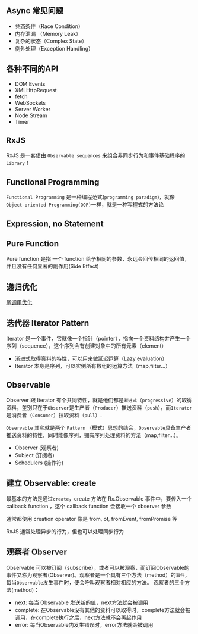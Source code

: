 
## Async 常见问题
* 竞态条件（Race Condition）
* 内存泄漏 （Memory Leak）
* 复杂的状态（Complex State）
* 例外处理（Exception Handling）

## 各种不同的API
* DOM Events
* XMLHttpRequest
* fetch
* WebSockets
* Server Worker
* Node Stream
* Timer

## RxJS
RxJS 是一套借由 `Observable sequences` 来组合非同步行为和事件基础程序的 `Library`！

## Functional Programming
`Functional Programming` 是一种编程范式(`programming paradigm`)，就像 `Object-oriented Programming(OOP)`一样，就是一种写程式的方法论

## Expression, no Statement

## Pure Function
Pure function 是指 一个 function 给予相同的参数，永远会回传相同的返回值，并且没有任何显著的副作用(Side Effect)

## 递归优化
[尾调用优化](https://juejin.im/entry/592e8a2d0ce463006b510b34)

## 迭代器 Iterator Pattern
Iterator 是一个事件，它就像一个指针（pointer），指向一个资料结构并产生一个序列（sequence），这个序列会有创建对象中的所有元素（element）
* 渐进式取得资料的特性，可以用来做延迟运算（Lazy evaluation）
* Iterator 本身是序列，可以实例所有数组的运算方法（map,filter...）

## Observable
Observer 跟 Iterator 有个共同特性，就是他们都是`渐进式`（`progressive`）的取得资料，差别只在于`Observer`是生产者（`Producer`）推送资料（`push`），而`Iterator`是消费者（`Consumer`）拉取资料（`pull`）. <br/>

`Observable` 其实就是两个 `Pattern` （模式）思想的结合，`Observable`具备生产者推送资料的特性，同时能像序列，拥有序列处理资料的方法（map,filter...）。

* Observer (观察者)
* Subject (订阅者)
* Schedulers (操作符)

## 建立 Observable: create
最基本的方法是通过`create`，create 方法在 Rx.Observable 事件中，要传入一个 callback function ，这个 callback function 会接收一个 observer 参数 <br />

通常都使用 creation operator 像是 from, of, fromEvent, fromPromise 等 <br/>

RxJS 通常处理异步的行为，但也可以处理同步行为

## 观察者 Observer
Observable 可以被订阅（subscribe），或者可以被观察，而订阅Observable的事件又称为观察者(Observer)。观察者是一个具有三个方法（method）的`事件`，每当`Observable`发生事件时，便会呼叫观察者相对相应的方法。
观察者的三个方法(method)：

* next: 每当 Observable 发送新的值，next方法就会被调用
* complete: 在Observable没有其他的资料可以取得时，complete方法就会被调用，在complete执行之后，next方法就不会再起作用
* error: 每当Observable内发生错误时，error方法就会被调用
